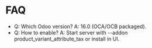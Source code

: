 # FAQ

- Q: Which Odoo version? A: 16.0 (OCA/OCB packaged).
- Q: How to enable? A: Start server with --addon product_variant_attribute_tax or install in UI.
